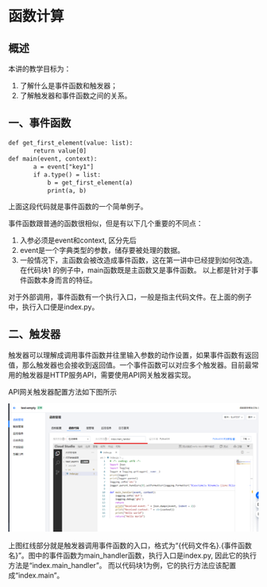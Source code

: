 # 函数计算

概述
---
本讲的教学目标为：
1. 了解什么是事件函数和触发器；
2. 了解触发器和事件函数之间的关系。

一、事件函数
----------
~~~
def get_first_element(value: list):
       return value[0]
def main(event, context):
       a = event["key1"]
       if a.type() = list:
           b = get_first_element(a)
           print(a, b)
~~~                   

[^代码块1]:index.py, 事件函数的简单例子 

上面这段代码就是事件函数的一个简单例子。

事件函数跟普通的函数很相似，但是有以下几个重要的不同点：
1. 入参必须是event和context, 区分先后
2. event是一个字典类型的参数，储存要被处理的数据。
3. 一般情况下，主函数会被改造成事件函数，这在第一讲中已经提到如何改造。在代码块1 的例子中，main函数既是主函数又是事件函数。
以上都是针对于事件函数本身而言的特征。

对于外部调用，事件函数有一个执行入口，一般是指主代码文件。在上面的例子中，执行入口便是index.py。

二、触发器
--------

触发器可以理解成调用事件函数并往里输入参数的动作设置，如果事件函数有返回值，那么触发器也会接收到返回值。一个事件函数可以对应多个触发器。目前最常用的触发器是HTTP服务API，需要使用API网关触发器实现。

API网关触发器配置方法如下图所示

![API网关触发器配置](./7_1_2_image/Untitled.png)

上图红线部分就是触发器调用事件函数的入口，格式为“{代码文件名}.{事件函数名}”。图中的事件函数为main_handler函数，执行入口是index.py, 因此它的执行方法是“index.main_handler”。
而以代码块1为例，它的执行方法应该配置成“index.main”。

